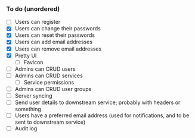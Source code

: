 ### To do (unordered)

-   [ ] Users can register
-   [x] Users can change their passwords
-   [x] Users can reset their passwords
-   [x] Users can add email addresses
-   [x] Users can remove email addresses
-   [x] Pretty UI
    -   [ ] Favicon
-   [ ] Admins can CRUD users
-   [ ] Admins can CRUD services
    -   [ ] Service permissions
-   [ ] Admins can CRUD user groups
-   [ ] Server syncing
-   [ ] Send user details to downstream service; probably with headers or something
-   [ ] Users have a preferred email address (used for notifications, and to be sent to downstream service)
-   [ ] Audit log
